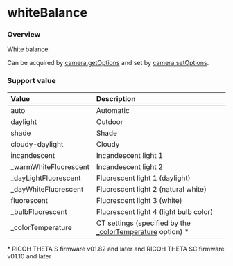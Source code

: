 # whiteBalance

### Overview

White balance.

Can be acquired by [camera.getOptions](../commands/camera.get_options.md) and set by [camera.setOptions](../commands/camera.set_options.md).

### Support value

| Value | Description |
|:--|:--|
| auto | Automatic |
| daylight | Outdoor |
| shade | Shade |
| cloudy-daylight | Cloudy |
| incandescent | Incandescent light 1 |
| _warmWhiteFluorescent | Incandescent light 2 |
| _dayLightFluorescent | Fluorescent light 1 (daylight) |
| _dayWhiteFluorescent | Fluorescent light 2 (natural white) |
| fluorescent | Fluorescent light 3 (white) |
| _bulbFluorescent | Fluorescent light 4 (light bulb color) |
| _colorTemperature | CT settings (specified by the <a href="_color_temperature.md">_colorTemperature</a> option) \* |


\* RICOH THETA S firmware v01.82 and later and RICOH THETA SC firmware v01.10 and later
